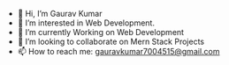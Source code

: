 - 👋 Hi, I’m Gaurav Kumar
- 👀 I’m interested in Web Development.
- 🌱 I’m currently Working on Web Development
- 💞️ I’m looking to collaborate on Mern Stack Projects
- 📫 How to reach me: gauravkumar7004515@gmail.com

<!---
GauravKumar700/GauravKumar700 is a ✨ special ✨ repository because its `README.md` (this file) appears on your GitHub profile.
You can click the Preview link to take a look at your changes.
--->
